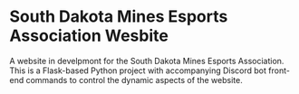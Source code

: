 # South Dakota Mines Esports Association Wesbite

A website in develpmont for the South Dakota Mines Esports Association. This is a Flask-based Python project with accompanying Discord bot front-end commands to control the dynamic aspects of the website.
